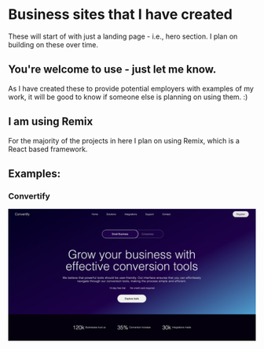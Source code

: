 # Business sites that I have created

These will start of with just a landing page - i.e., hero section. I plan on building on these over time.

## You're welcome to use - just let me know.

As I have created these to provide potential employers with examples of my work, it will be good to know if someone else is planning on using them. :)

## I am using Remix

For the majority of the projects in here I plan on using Remix, which is a React based framework.

## Examples:

### Convertify

![convetify landing / hero](./images/convertify-landing-example.jpg)
